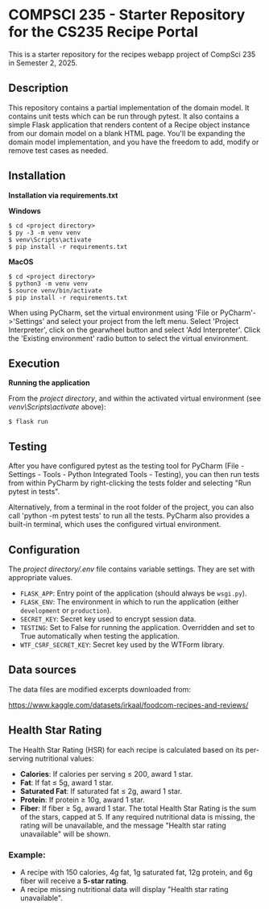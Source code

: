 # COMPSCI 235 - Starter Repository for the CS235 Recipe Portal
This is a starter repository for the recipes webapp project of CompSci 235 in Semester 2, 2025.

## Description

This repository contains a partial implementation of the domain model. It contains unit tests which can be run through pytest. It also contains a simple Flask application that renders content of a Recipe object instance from our domain model on a blank HTML page. You'll be expanding the domain model implementation, and you have the freedom to add, modify or remove test cases as needed.

## Installation

**Installation via requirements.txt**

**Windows**
```shell
$ cd <project directory>
$ py -3 -m venv venv
$ venv\Scripts\activate
$ pip install -r requirements.txt
```

**MacOS**
```shell
$ cd <project directory>
$ python3 -m venv venv
$ source venv/bin/activate
$ pip install -r requirements.txt
```

When using PyCharm, set the virtual environment using 'File or PyCharm'->'Settings' and select your project from the left menu. Select 'Project Interpreter', click on the gearwheel button and select 'Add Interpreter'. Click the 'Existing environment' radio button to select the virtual environment. 

## Execution

**Running the application**

From the *project directory*, and within the activated virtual environment (see *venv\Scripts\activate* above):

````shell
$ flask run
```` 

## Testing

After you have configured pytest as the testing tool for PyCharm (File - Settings - Tools - Python Integrated Tools - Testing), you can then run tests from within PyCharm by right-clicking the tests folder and selecting "Run pytest in tests".

Alternatively, from a terminal in the root folder of the project, you can also call 'python -m pytest tests' to run all the tests. PyCharm also provides a built-in terminal, which uses the configured virtual environment. 

## Configuration

The *project directory/.env* file contains variable settings. They are set with appropriate values.

* `FLASK_APP`: Entry point of the application (should always be `wsgi.py`).
* `FLASK_ENV`: The environment in which to run the application (either `development` or `production`).
* `SECRET_KEY`: Secret key used to encrypt session data.
* `TESTING`: Set to False for running the application. Overridden and set to True automatically when testing the application.
* `WTF_CSRF_SECRET_KEY`: Secret key used by the WTForm library.
 
## Data sources

The data files are modified excerpts downloaded from:

https://www.kaggle.com/datasets/irkaal/foodcom-recipes-and-reviews/

## Health Star Rating
The Health Star Rating (HSR) for each recipe is calculated based on its per-serving nutritional values:
- **Calories**: If calories per serving ≤ 200, award 1 star.
- **Fat**: If fat ≤ 5g, award 1 star.
- **Saturated Fat**: If saturated fat ≤ 2g, award 1 star.
- **Protein**: If protein ≥ 10g, award 1 star.
- **Fiber**: If fiber ≥ 5g, award 1 star.
The total Health Star Rating is the sum of the stars, capped at 5. If any required nutritional data is missing, the rating will be unavailable, and the message "Health star rating unavailable" will be shown.

### Example:
- A recipe with 150 calories, 4g fat, 1g saturated fat, 12g protein, and 6g fiber will receive a **5-star rating**.
- A recipe missing nutritional data will display "Health star rating unavailable".






